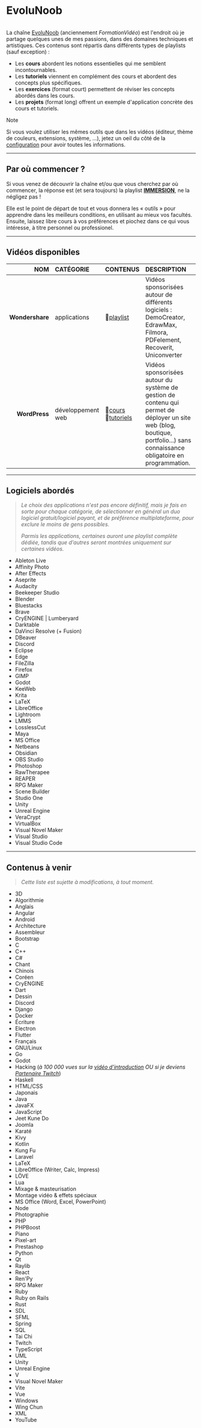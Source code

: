 # EvoluNoob

<p align="center">
	<img src="https://github.com/jasonchampagne/EvoluNoob/blob/main/logo.png" alt=""><br>
</p>

La chaîne [EvoluNoob](https://youtube.com/@evolunoob) (anciennement _FormationVidéo_) est l'endroit où je partage quelques unes de mes passions, dans des domaines techniques et artistiques. Ces contenus sont répartis dans différents types de playlists (sauf exception) :

+ Les **cours** abordent les notions essentielles qui me semblent incontournables.
+ Les **tutoriels** viennent en complément des cours et abordent des concepts plus spécifiques.
+ Les **exercices** (format court) permettent de réviser les concepts abordés dans les cours.
+ Les **projets** (format long) offrent un exemple d'application concrète des cours et tutoriels.

> [!Note]
> Si vous voulez utiliser les mêmes outils que dans les vidéos (éditeur, thème de couleurs, extensions, système, ...), jetez un oeil du côté de la [configuration](https://github.com/jasonchampagne/EvoluNoob/blob/main/configuration.md) pour avoir toutes les informations.

---

## Par où commencer ?

Si vous venez de découvrir la chaîne et/ou que vous cherchez par où commencer, la réponse est (et sera toujours) la playlist [**IMMERSION**](https://www.youtube.com/playlist?list=PLrSOXFDHBtfFCXYx-lSdqtliCV4FqZHeA), ne la négligez pas !

Elle est le point de départ de tout et vous donnera les « outils » pour apprendre dans les meilleurs conditions, en utilisant au mieux vos facultés. Ensuite, laissez libre cours à vos préférences et piochez dans ce qui vous intéresse, à titre personnel ou professionel.

---

## Vidéos disponibles

|NOM|CATÉGORIE|CONTENUS|DESCRIPTION|
|--:|:--|:--|:--|
|**Wondershare**|applications|🔗[playlist](https://www.youtube.com/playlist?list=PLrSOXFDHBtfEJaW1-RnYtt5ofJfKU948_)|Vidéos sponsorisées autour de différents logiciels : DemoCreator, EdrawMax, Filmora, PDFelement, Recoverit, Uniconverter|
|**WordPress**|développement web|🔗[cours](https://www.youtube.com/playlist?list=PLrSOXFDHBtfGZREbxMZqI-tf-1NaFCW3A)<br>🔗[tutoriels](https://www.youtube.com/playlist?list=PLrSOXFDHBtfGmQHHN-36CiazjL6AJ3jna)|Vidéos sponsorisées autour du système de gestion de contenu qui permet de déployer un site web (blog, boutique, portfolio...) sans connaissance obligatoire en programmation.|

---

## Logiciels abordés

> _Le choix des applications n'est pas encore définitif, mais je fais en sorte pour chaque catégorie, de sélectionner en général un duo logiciel gratuit/logiciel payant, et de préférence multiplateforme, pour exclure le moins de gens possibles._
>
> _Parmis les applications, certaines auront une playlist complète dédiée, tandis que d'autres seront montrées uniquement sur certaines vidéos._

+ Ableton Live
+ Affinity Photo
+ After Effects
+ Aseprite
+ Audacity
+ Beekeeper Studio
+ Blender
+ Bluestacks
+ Brave
+ CryENGINE | Lumberyard
+ Darktable
+ DaVinci Resolve (+ Fusion)
+ DBeaver
+ Discord
+ Eclipse
+ Edge
+ FileZilla
+ Firefox
+ GIMP
+ Godot
+ KeeWeb
+ Krita
+ LaTeX
+ LibreOffice
+ Lightroom
+ LMMS
+ LosslessCut
+ Maya
+ MS Office
+ Netbeans
+ Obsidian
+ OBS Studio
+ Photoshop
+ RawTherapee
+ REAPER
+ RPG Maker
+ Scene Builder
+ Studio One
+ Unity
+ Unreal Engine
+ VeraCrypt
+ VirtualBox
+ Visual Novel Maker
+ Visual Studio
+ Visual Studio Code

---

## Contenus à venir

> _Cette liste est sujette à modifications, à tout moment._

+ 3D
+ Algorithmie
+ Anglais
+ Angular
+ Android
+ Architecture
+ Assembleur
+ Bootstrap
+ C
+ C++
+ C#
+ Chant
+ Chinois
+ Coréen
+ CryENGINE
+ Dart
+ Dessin
+ Discord
+ Django
+ Docker
+ Écriture
+ Electron
+ Flutter
+ Français
+ GNU/Linux
+ Go
+ Godot
+ Hacking (_à 100 000 vues sur la [vidéo d'introduction](https://www.youtube.com/watch?v=IUjKepInQrM) OU si je deviens [Partenaire Twitch](https://jasonchampagne.fr/twitch)_)
+ Haskell
+ HTML/CSS
+ Japonais
+ Java
+ JavaFX
+ JavaScript
+ Jeet Kune Do
+ Joomla
+ Karaté
+ Kivy
+ Kotlin
+ Kung Fu
+ Laravel
+ LaTeX
+ LibreOffice (Writer, Calc, Impress)
+ LÖVE
+ Lua
+ Mixage & masteurisation
+ Montage vidéo & effets spéciaux
+ MS Office (Word, Excel, PowerPoint)
+ Node
+ Photographie
+ PHP
+ PHPBoost
+ Piano
+ Pixel-art
+ Prestashop
+ Python
+ Qt
+ Raylib
+ React
+ Ren'Py
+ RPG Maker
+ Ruby
+ Ruby on Rails
+ Rust
+ SDL
+ SFML
+ Spring
+ SQL
+ Tai Chi
+ Twitch
+ TypeScript
+ UML
+ Unity
+ Unreal Engine
+ V
+ Visual Novel Maker
+ Vite
+ Vue
+ Windows
+ Wing Chun
+ XML
+ YouTube
